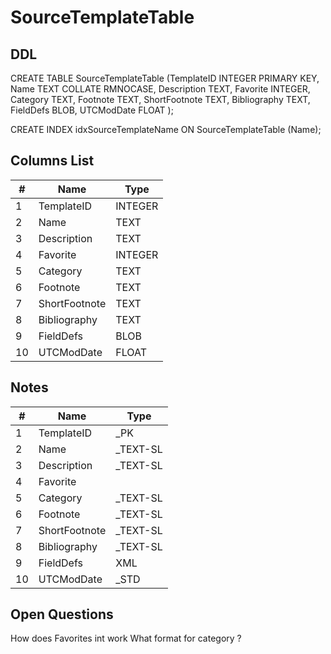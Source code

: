 # SourceTemplateTable

## DDL

CREATE TABLE SourceTemplateTable (TemplateID INTEGER PRIMARY KEY, Name TEXT COLLATE RMNOCASE, Description TEXT, Favorite INTEGER, Category TEXT, Footnote TEXT, ShortFootnote TEXT, Bibliography TEXT, FieldDefs BLOB, UTCModDate FLOAT );

CREATE INDEX idxSourceTemplateName ON SourceTemplateTable (Name);

## Columns List

| #  | Name          | Type      |
|----|---------------|-----------|
| 1  | TemplateID    | INTEGER   |
| 2  | Name          | TEXT      |
| 3  | Description   | TEXT      |
| 4  | Favorite      | INTEGER   |
| 5  | Category      | TEXT      |
| 6  | Footnote      | TEXT      |
| 7  | ShortFootnote | TEXT      |
| 8  | Bibliography  | TEXT      |
| 9  | FieldDefs     | BLOB      |
| 10 | UTCModDate    | FLOAT     |

## Notes

| #  | Name          | Type      |
|----|---------------|-----------|
| 1  | TemplateID    | _PK
| 2  | Name          | _TEXT-SL
| 3  | Description   | _TEXT-SL
| 4  | Favorite      | 
| 5  | Category      | _TEXT-SL
| 6  | Footnote      | _TEXT-SL
| 7  | ShortFootnote | _TEXT-SL
| 8  | Bibliography  | _TEXT-SL
| 9  | FieldDefs     |  XML
| 10 | UTCModDate    | _STD



## Open Questions

How does Favorites int work
What format for category ?